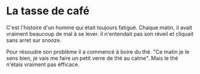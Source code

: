 # La tasse de café

C'est l'histoire d'un homme qui était toujours fatigué.
Chaque matin, il avait vraiment beaucoup de mal à se lever.
il n'entendait pas son réveil et cliquait sans arret sur snooze.

Pour résoudre son problème il a commencé à boire du thé.
"Ce matin je le sens bien, je vais me faire un petit verre de thé au calme".
Mais le thé n'étais vraiment pas éfficace.





